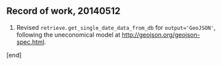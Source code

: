 ## Record of work, 20140512

 1. Revised `retrieve.get_single_date_data_from_db` for `output='GeoJSON'`, following the uneconomical model at http://geojson.org/geojson-spec.html.

[end]
